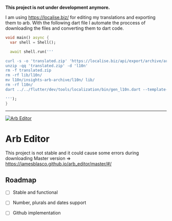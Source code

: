 **This project is not under development anymore.**

I am using https://localise.biz/ for editing my translations and exporting them to arb.
With the following dart file I automate the proccess of downloading the files and converting them to dart code.

```dart
void main() async {
  var shell = Shell();

  await shell.run('''

curl -s -o 'translated.zip' 'https://localise.biz/api/export/archive/arb.zip?key=$key'
unzip -qq 'translated.zip' -d 'l10n'
rm -f translated.zip
rm -rf lib/l10n/
mv l10n/insights-arb-archive/l10n/ lib/
rm -rf l10n/
dart ../../flutter/dev/tools/localization/bin/gen_l10n.dart --template-arb-file intl_messages_en.arb --output-class AppStrings

''');
}
```

----




<a href="https://jamesblasco.github.io/arb_editor/master/" rel="">![Arb Editor](https://github.com/jamesblasco/arb_editor/blob/master/header.png?raw=true)</a>

# Arb Editor

This project is not stable and it could cause some errors during downloading
Master version => https://jamesblasco.github.io/arb_editor/master/#/


## Roadmap

- [ ] Stable and functional
- [ ] Number, plurals and dates support
- [ ] Github implementation 

